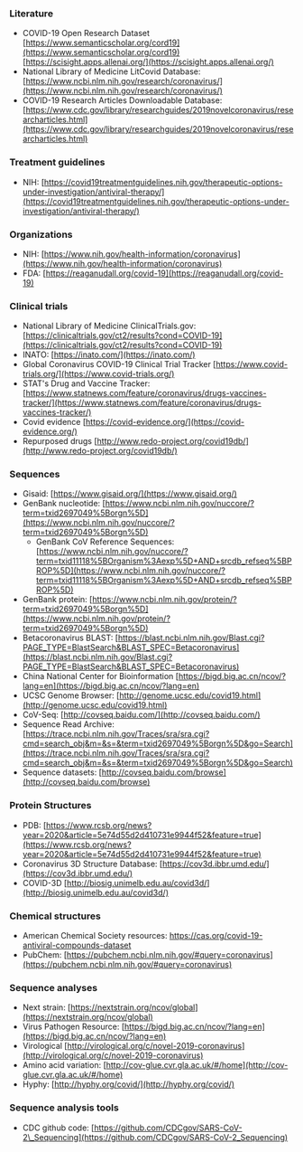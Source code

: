 
### Literature
- COVID-19 Open Research Dataset
[https://www.semanticscholar.org/cord19](https://www.semanticscholar.org/cord19)
[https://scisight.apps.allenai.org/](https://scisight.apps.allenai.org/)
- National Library of Medicine LitCovid Database: [https://www.ncbi.nlm.nih.gov/research/coronavirus/](https://www.ncbi.nlm.nih.gov/research/coronavirus/)
- COVID-19 Research Articles Downloadable Database:
[https://www.cdc.gov/library/researchguides/2019novelcoronavirus/researcharticles.html](https://www.cdc.gov/library/researchguides/2019novelcoronavirus/researcharticles.html)


### Treatment guidelines
- NIH:
[https://covid19treatmentguidelines.nih.gov/therapeutic-options-under-investigation/antiviral-therapy/](https://covid19treatmentguidelines.nih.gov/therapeutic-options-under-investigation/antiviral-therapy/)


### Organizations
- NIH:
[https://www.nih.gov/health-information/coronavirus](https://www.nih.gov/health-information/coronavirus)
- FDA:
  [https://reaganudall.org/covid-19](https://reaganudall.org/covid-19)


### Clinical trials
- National Library of Medicine ClinicalTrials.gov:
  [https://clinicaltrials.gov/ct2/results?cond=COVID-19](https://clinicaltrials.gov/ct2/results?cond=COVID-19)
- INATO:
[https://inato.com/](https://inato.com/)
- Global Coronavirus COVID-19 Clinical Trial Tracker
[https://www.covid-trials.org/](https://www.covid-trials.org/)
- STAT's Drug and Vaccine Tracker:
 [https://www.statnews.com/feature/coronavirus/drugs-vaccines-tracker/](https://www.statnews.com/feature/coronavirus/drugs-vaccines-tracker/)
- Covid evidence 
[https://covid-evidence.org/](https://covid-evidence.org/)
- Repurposed drugs
[http://www.redo-project.org/covid19db/](http://www.redo-project.org/covid19db/)
 

### Sequences
- Gisaid: [https://www.gisaid.org/](https://www.gisaid.org/)
- GenBank nucleotide: [https://www.ncbi.nlm.nih.gov/nuccore/?term=txid2697049%5Borgn%5D](https://www.ncbi.nlm.nih.gov/nuccore/?term=txid2697049%5Borgn%5D)
  - GenBank CoV Reference Sequences: [https://www.ncbi.nlm.nih.gov/nuccore/?term=txid11118%5BOrganism%3Aexp%5D+AND+srcdb_refseq%5BPROP%5D](https://www.ncbi.nlm.nih.gov/nuccore/?term=txid11118%5BOrganism%3Aexp%5D+AND+srcdb_refseq%5BPROP%5D)
- GenBank protein: [https://www.ncbi.nlm.nih.gov/protein/?term=txid2697049%5Borgn%5D](https://www.ncbi.nlm.nih.gov/protein/?term=txid2697049%5Borgn%5D)
- Betacoronavirus BLAST:
[https://blast.ncbi.nlm.nih.gov/Blast.cgi?PAGE_TYPE=BlastSearch&BLAST_SPEC=Betacoronavirus](https://blast.ncbi.nlm.nih.gov/Blast.cgi?PAGE_TYPE=BlastSearch&BLAST_SPEC=Betacoronavirus)
- China National Center for Bioinformation
[https://bigd.big.ac.cn/ncov/?lang=en](https://bigd.big.ac.cn/ncov/?lang=en)
- UCSC Genome Browser:
  [http://genome.ucsc.edu/covid19.html](http://genome.ucsc.edu/covid19.html)
- CoV-Seq:
[http://covseq.baidu.com/](http://covseq.baidu.com/)
- Sequence Read Archive:
  [https://trace.ncbi.nlm.nih.gov/Traces/sra/sra.cgi?cmd=search_obj&m=&s=&term=txid2697049%5Borgn%5D&go=Search](https://trace.ncbi.nlm.nih.gov/Traces/sra/sra.cgi?cmd=search_obj&m=&s=&term=txid2697049%5Borgn%5D&go=Search)
- Sequence datasets:
  [http://covseq.baidu.com/browse](http://covseq.baidu.com/browse)

### Protein Structures
- PDB:
[https://www.rcsb.org/news?year=2020&article=5e74d55d2d410731e9944f52&feature=true](https://www.rcsb.org/news?year=2020&article=5e74d55d2d410731e9944f52&feature=true)
- Coronavirus 3D Structure Database:
[https://cov3d.ibbr.umd.edu/](https://cov3d.ibbr.umd.edu/)
- COVID-3D
[http://biosig.unimelb.edu.au/covid3d/](http://biosig.unimelb.edu.au/covid3d/)


### Chemical structures
- American Chemical Society resources:
  https://cas.org/covid-19-antiviral-compounds-dataset
- PubChem:
  [https://pubchem.ncbi.nlm.nih.gov/#query=coronavirus](https://pubchem.ncbi.nlm.nih.gov/#query=coronavirus)

### Sequence analyses
- Next strain:
[https://nextstrain.org/ncov/global](https://nextstrain.org/ncov/global)
- Virus Pathogen Resource:
[https://bigd.big.ac.cn/ncov/?lang=en](https://bigd.big.ac.cn/ncov/?lang=en)
- Virological
[http://virological.org/c/novel-2019-coronavirus](http://virological.org/c/novel-2019-coronavirus)
- Amino acid variation:
[http://cov-glue.cvr.gla.ac.uk/#/home](http://cov-glue.cvr.gla.ac.uk/#/home)
- Hyphy:
[http://hyphy.org/covid/](http://hyphy.org/covid/)


### Sequence analysis tools
- CDC github code:
[https://github.com/CDCgov/SARS-CoV-2\_Sequencing](https://github.com/CDCgov/SARS-CoV-2_Sequencing)



<!--stackedit_data:
eyJoaXN0b3J5IjpbMTA5MzUyMTQwOCwtMTM3OTkwMjg5Niw1NT
g0NjI1NTMsLTEwNTU2NTI4NzIsNTM1NTQyNDMzLDkwNzU3NDkx
OCwtMTA1MDY0NDM4MCwxNTkyMjIzMTg0LDY0NjI5MDE5Nyw4Mz
cyNDU5OTUsODk3MzcyODA1LDEzODE5NTYzNDEsLTEzMDI1NTEy
NzgsMTgzNzk4NjgyNiwtNzg3Mzk0OTY5LC0xNDI1MDU5NTUxLD
EwMzQ1MTI5NzksLTEwMzQzNjk5NDksLTEzOTc2MzQ3MTksLTEz
NjQzNDg2OTddfQ==
-->